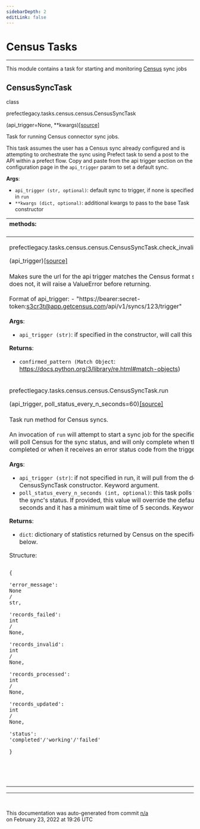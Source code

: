 ```yaml
---
sidebarDepth: 2
editLink: false
---
```

# Census Tasks
---
This module contains a task for starting and monitoring [Census](https://getcensus.com/) sync jobs
 ## CensusSyncTask
 <div class='class-sig' id='prefect-tasks-census-census-censussynctask'><p class="prefect-sig">class </p><p class="prefect-class">prefectlegacy.tasks.census.census.CensusSyncTask</p>(api_trigger=None, **kwargs)<span class="source"><a href="https://github.com/PrefectHQ/prefect/blob/master/src/prefectlegacy/tasks/census/census.py#L13">[source]</a></span></div>

Task for running Census connector sync jobs.

This task assumes the user has a Census sync already configured and is attempting to orchestrate the sync using Prefect task to send a post to the API within a prefect flow. Copy and paste from the api trigger section on the configuration page in the `api_trigger` param to set a default sync.

**Args**:     <ul class="args"><li class="args">`api_trigger (str, optional)`: default sync to trigger, if none is specified in `run`     </li><li class="args">`**kwargs (dict, optional)`: additional kwargs to pass to the base Task constructor</li></ul>

|methods: &nbsp;&nbsp;&nbsp;&nbsp;&nbsp;&nbsp;&nbsp;&nbsp;&nbsp;&nbsp;&nbsp;&nbsp;&nbsp;&nbsp;&nbsp;&nbsp;&nbsp;&nbsp;&nbsp;&nbsp;&nbsp;&nbsp;&nbsp;&nbsp;&nbsp;&nbsp;&nbsp;&nbsp;&nbsp;&nbsp;&nbsp;&nbsp;&nbsp;&nbsp;&nbsp;&nbsp;&nbsp;&nbsp;&nbsp;&nbsp;&nbsp;&nbsp;&nbsp;&nbsp;&nbsp;&nbsp;&nbsp;&nbsp;&nbsp;&nbsp;&nbsp;&nbsp;&nbsp;&nbsp;&nbsp;&nbsp;&nbsp;&nbsp;&nbsp;&nbsp;&nbsp;&nbsp;&nbsp;&nbsp;&nbsp;&nbsp;&nbsp;&nbsp;&nbsp;&nbsp;&nbsp;&nbsp;&nbsp;&nbsp;&nbsp;&nbsp;&nbsp;&nbsp;&nbsp;&nbsp;&nbsp;&nbsp;&nbsp;&nbsp;&nbsp;&nbsp;&nbsp;&nbsp;&nbsp;&nbsp;&nbsp;&nbsp;&nbsp;&nbsp;&nbsp;&nbsp;&nbsp;&nbsp;&nbsp;&nbsp;&nbsp;&nbsp;&nbsp;&nbsp;&nbsp;&nbsp;&nbsp;&nbsp;&nbsp;&nbsp;&nbsp;&nbsp;&nbsp;&nbsp;&nbsp;&nbsp;&nbsp;&nbsp;&nbsp;&nbsp;&nbsp;&nbsp;&nbsp;&nbsp;&nbsp;&nbsp;&nbsp;&nbsp;&nbsp;&nbsp;&nbsp;&nbsp;&nbsp;&nbsp;&nbsp;&nbsp;&nbsp;&nbsp;&nbsp;&nbsp;&nbsp;&nbsp;&nbsp;&nbsp;&nbsp;&nbsp;&nbsp;&nbsp;&nbsp;&nbsp;|
|:----|
 | <div class='method-sig' id='prefect-tasks-census-census-censussynctask-check-invalid-api'><p class="prefect-class">prefectlegacy.tasks.census.census.CensusSyncTask.check_invalid_api</p>(api_trigger)<span class="source"><a href="https://github.com/PrefectHQ/prefect/blob/master/src/prefectlegacy/tasks/census/census.py#L116">[source]</a></span></div>
<p class="methods">Makes sure the url for the api trigger matches the Census format specified below. If it does not, it will raise a ValueError before returning.<br><br>Format of api_trigger:     - "https://bearer:secret-token:s3cr3t@app.getcensus.com/api/v1/syncs/123/trigger"<br><br>**Args**:     <ul class="args"><li class="args">`api_trigger (str)`: if specified in the constructor, will call this validation there</li></ul> **Returns**:     <ul class="args"><li class="args">`confirmed_pattern (Match Object`: https://docs.python.org/3/library/re.html#match-objects)</li></ul></p>|
 | <div class='method-sig' id='prefect-tasks-census-census-censussynctask-run'><p class="prefect-class">prefectlegacy.tasks.census.census.CensusSyncTask.run</p>(api_trigger, poll_status_every_n_seconds=60)<span class="source"><a href="https://github.com/PrefectHQ/prefect/blob/master/src/prefectlegacy/tasks/census/census.py#L32">[source]</a></span></div>
<p class="methods">Task run method for Census syncs.<br><br>An invocation of `run` will attempt to start a sync job for the specified `api_trigger`. `run` will poll Census for the sync status, and will only complete when the sync has completed or when it receives an error status code from the trigger API call.<br><br>**Args**:     <ul class="args"><li class="args">`api_trigger (str)`: if not specified in run, it will pull from the default for the         CensusSyncTask constructor. Keyword argument.     </li><li class="args">`poll_status_every_n_seconds (int, optional)`: this task polls the Census API for the sync's         status. If provided, this value will override the default polling time of         60 seconds and it has a minimum wait time of 5 seconds. Keyword argument.</li></ul> **Returns**:     <ul class="args"><li class="args">`dict`: dictionary of statistics returned by Census on the specified sync, structure below.</li></ul> Structure:     <br><pre class="language-python"><code class="language-python">    <span class="token punctuation">{</span><br>        <span class="token string">'</span><span class="token string">error_message</span><span class="token string">'</span><span class="token punctuation">:</span> <span class="token keyword">None</span> <span class="token operator">/</span> <span class="token builtin">str</span><span class="token punctuation">,</span><br>        <span class="token string">'</span><span class="token string">records_failed</span><span class="token string">'</span><span class="token punctuation">:</span> <span class="token builtin">int</span> <span class="token operator">/</span> <span class="token keyword">None</span><span class="token punctuation">,</span><br>        <span class="token string">'</span><span class="token string">records_invalid</span><span class="token string">'</span><span class="token punctuation">:</span> <span class="token builtin">int</span> <span class="token operator">/</span> <span class="token keyword">None</span><span class="token punctuation">,</span><br>        <span class="token string">'</span><span class="token string">records_processed</span><span class="token string">'</span><span class="token punctuation">:</span> <span class="token builtin">int</span> <span class="token operator">/</span> <span class="token keyword">None</span><span class="token punctuation">,</span><br>        <span class="token string">'</span><span class="token string">records_updated</span><span class="token string">'</span><span class="token punctuation">:</span> <span class="token builtin">int</span> <span class="token operator">/</span> <span class="token keyword">None</span><span class="token punctuation">,</span><br>        <span class="token string">'</span><span class="token string">status</span><span class="token string">'</span><span class="token punctuation">:</span> <span class="token string">'</span><span class="token string">completed</span><span class="token string">'</span><span class="token operator">/</span><span class="token string">'</span><span class="token string">working</span><span class="token string">'</span><span class="token operator">/</span><span class="token string">'</span><span class="token string">failed</span><span class="token string">'</span><br>    <span class="token punctuation">}</span><br>    <br></code></pre><br></p>|

---
<br>


<p class="auto-gen">This documentation was auto-generated from commit <a href='https://github.com/PrefectHQ/prefect/commit/n/a'>n/a</a> </br>on February 23, 2022 at 19:26 UTC</p>